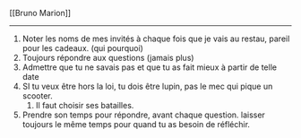 [[Bruno Marion]]
***

1. Noter les noms de mes invités à chaque fois que je vais au restau, pareil pour les cadeaux. (qui pourquoi)
2. Toujours répondre aux questions (jamais plus)
3. Admettre que tu ne savais pas et que tu as fait mieux à partir de telle date
4. SI tu veux être hors la loi, tu dois être lupin, pas le mec qui pique un scooter. 
	1. Il faut choisir ses batailles. 
5. Prendre son temps pour répondre, avant chaque question. laisser toujours le même temps pour quand tu as besoin de réfléchir. 
